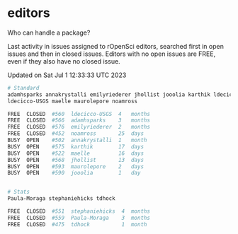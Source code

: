 # editors

Who can handle a package?

Last activity in issues assigned to rOpenSci editors, searched first in open
issues and then in closed issues. Editors with no open issues are FREE, even if
they also have no closed issue.


Updated on Sat Jul 1 12:33:33 UTC 2023

```bash
# Standard
adamhsparks annakrystalli emilyriederer jhollist jooolia karthik ldecicco
ldecicco-USGS maelle maurolepore noamross

FREE  CLOSED  #560  ldecicco-USGS  4   months
FREE  CLOSED  #566  adamhsparks    3   months
FREE  CLOSED  #576  emilyriederer  2   months
FREE  CLOSED  #452  noamross       25  days
BUSY  OPEN    #502  annakrystalli  1   month
BUSY  OPEN    #575  karthik        17  days
BUSY  OPEN    #522  maelle         16  days
BUSY  OPEN    #568  jhollist       13  days
BUSY  OPEN    #593  maurolepore    2   days
BUSY  OPEN    #590  jooolia        1   day


# Stats
Paula-Moraga stephaniehicks tdhock

FREE  CLOSED  #551  stephaniehicks  4  months
FREE  CLOSED  #559  Paula-Moraga    3  months
FREE  CLOSED  #475  tdhock          1  month
```
